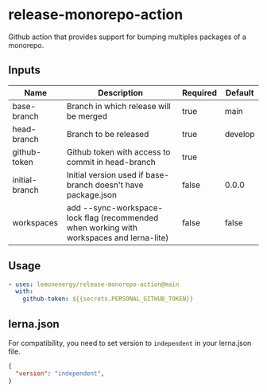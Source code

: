 # release-monorepo-action

Github action that provides support for bumping multiples packages of a monorepo.

## Inputs

| Name           | Description                                                                              | Required | Default |
| -------------- | ---------------------------------------------------------------------------------------- | -------- | ------- |
| base-branch    | Branch in which release will be merged                                                   | true     | main    |
| head-branch    | Branch to be released                                                                    | true     | develop |
| github-token   | Github token with access to commit in head-branch                                        | true     |         |
| initial-branch | Initial version used if base-branch doesn't have package.json                            | false    | 0.0.0   |
| workspaces     | add --sync-workspace-lock flag (recommended when working with workspaces and lerna-lite) | false    | false   |

## Usage

```yml
- uses: lemonenergy/release-monorepo-action@main
  with:
    github-token: ${{secrets.PERSONAL_GITHUB_TOKEN}}
```

## lerna.json

For compatibility, you need to set version to `independent` in your lerna.json file.

```json
{
  "version": "independent",
}
```
